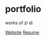 # portfolio
 works of zi di

[Website](https://zidizhu.github.io/portfolio/)
[Resume](https://github.com/ZiDiZhu/portfolio/wiki/Zi-Di-Zhu-%E2%80%90-Developer-Resume)
